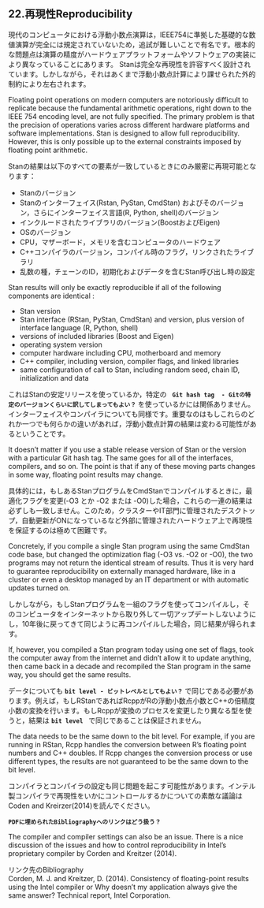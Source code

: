 ## 22.再現性Reproducibility

現代のコンピュータにおける浮動小数点演算は，IEEE754に準拠した基礎的な数値演算が完全には規定されていないため，追試が難しいことで有名です。根本的な問題点は演算の精度がハードウェアプラットフォームやソフトウェアの実装により異なっていることにあります。
Stanは完全な再現性を許容すべく設計されています。しかしながら，それはあくまで浮動小数点計算により課せられた外的制約により左右されます。

Floating point operations on modern computers are notoriously difficult to replicate because the fundamental arithmetic operations, right down to the IEEE 754 encoding level, are not fully specified. The primary problem is that the precision of operations varies across different hardware platforms and software implementations.
Stan is designed to allow full reproducibility. However, this is only possible up to the external constraints imposed by floating point arithmetic.

Stanの結果は以下のすべての要素が一致しているときにのみ厳密に再現可能となります：

- Stanのバージョン
- Stanのインターフェイス(Rstan, PyStan, CmdStan) およびそのバージョン，さらにインターフェイス言語(R, Python, shell)のバージョン
- インクルードされたライブラリのバージョン(BoostおよびEigen)
- OSのバージョン
- CPU，マザーボード，メモリを含むコンピュータのハードウェア
- C++コンパイラのバージョン，コンパイル時のフラグ，リンクされたライブラリ
- 乱数の種，チェーンのID，初期化およびデータを含むStan呼び出し時の設定

Stan results will only be exactly reproducible if all of the following components are identical :

- Stan version
- Stan interface (RStan, PyStan, CmdStan) and version, plus version of interface language (R, Python, shell)
- versions of included libraries (Boost and Eigen)
- operating system version
- computer hardware including CPU, motherboard and memory
- C++ compiler, including version, compiler flags, and linked libraries
- same configuration of call to Stan, including random seed, chain ID, initialization and data

これはStanの安定リリースを使っているか，特定の **`` Git hash tag  - Gitの特定のバージョンくらいに訳してしまってもよい？``** を使っているかには関係ありません。インターフェイスやコンパイラについても同様です。重要なのはもしこれらのどれか一つでも何らかの違いがあれば，浮動小数点計算の結果は変わる可能性があるということです。

It doesn’t matter if you use a stable release version of Stan or the version with a particular Git hash tag. The same goes for all of the interfaces, compilers, and so on. The point is that if any of these moving parts changes in some way, floating point results may change.

具体的には，もしあるStanプログラムをCmdStanでコンパイルするときに，最適化フラグを変更(-O3 とか -O2 または -O0)した場合，これらの一連の結果は必ずしも一致しません。このため，クラスターやIT部門に管理されたデスクトップ，自動更新がONになっているなど外部に管理されたハードウェア上で再現性を保証するのは極めて困難です。

Concretely, if you compile a single Stan program using the same CmdStan code base, but changed the optimization flag (-O3 vs. -O2 or -O0), the two programs may not return the identical stream of results. Thus it is very hard to guarantee reproducibility on externally managed hardware, like in a cluster or even a desktop managed by an IT department or with automatic updates turned on.

しかしながら，もしStanプログラムを一組のフラグを使ってコンパイルし，そのコンピュータをインターネットから取り外して一切アップデートしないようにし，10年後に戻ってきて同じように再コンパイルした場合，同じ結果が得られます。

If, however, you compiled a Stan program today using one set of flags, took the computer away from the internet and didn’t allow it to update anything, then came back in a decade and recompiled the Stan program in the same way, you should get the same results.

データについても **`bit level - ビットレベルとしてもよい？`** で同じである必要があります。例えば，もしRStanであればRcppがRの浮動小数点小数とC++の倍精度小数の変換を行います。もしRcppが変換のプロセスを変更したり異なる型を使うと，結果は **`bit level `** で同じであることは保証されません。

The data needs to be the same down to the bit level. For example, if you are running in RStan, Rcpp handles the conversion between R’s floating point numbers and C++ doubles. If Rcpp changes the conversion process or use different types, the results are not guaranteed to be the same down to the bit level.

コンパイラとコンパイラの設定も同じ問題を起こす可能性があります。インテル製コンパイラで再現性をいかにコントロールするかについての素敵な議論はCoden and Kreirzer(2014)を読んでください。 

**`PDFに埋められたBibliographyへのリンクはどう扱う？`**

The compiler and compiler settings can also be an issue. There is a nice discussion of the issues and how to control reproducibility in Intel’s proprietary compiler by Corden and Kreitzer (2014).

リンク先のBibliography  
Corden, M. J. and Kreitzer, D. (2014). Consistency of floating-point results using the Intel compiler or Why doesn’t my application always give the same answer? Technical report, Intel Corporation. 
